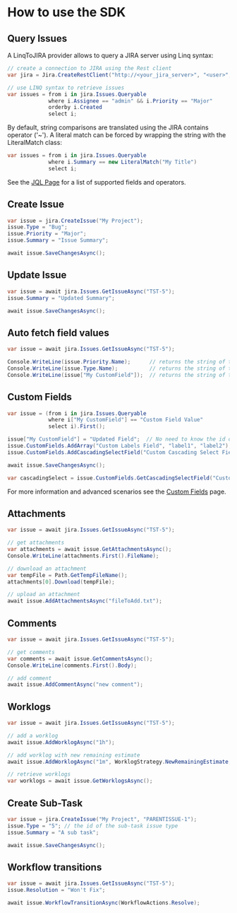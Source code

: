 # How to use the SDK

## Query Issues

A LinqToJIRA provider allows to query a JIRA server using Linq syntax:

```cs
// create a connection to JIRA using the Rest client
var jira = Jira.CreateRestClient("http://<your_jira_server>", "<user>", "<password>");

// use LINQ syntax to retrieve issues
var issues = from i in jira.Issues.Queryable
             where i.Assignee == "admin" && i.Priority == "Major"
             orderby i.Created
             select i;
```

By default, string comparisons are translated using the JIRA contains operator ('~'). A literal match can be forced by
wrapping the string with the LiteralMatch class:

```cs
var issues = from i in jira.Issues.Queryable
             where i.Summary == new LiteralMatch("My Title")
             select i;
```

See the [JQL Page](https://bitbucket.org/farmas/atlassian.net-sdk/wiki/JQL) for a list of supported fields and
operators.

## Create Issue

```cs
var issue = jira.CreateIssue("My Project");
issue.Type = "Bug";
issue.Priority = "Major";
issue.Summary = "Issue Summary";

await issue.SaveChangesAsync();
```

## Update Issue

```cs
var issue = await jira.Issues.GetIssueAsync("TST-5");
issue.Summary = "Updated Summary";

await issue.SaveChangesAsync();
```

## Auto fetch field values

```cs
var issue = await jira.Issues.GetIssueAsync("TST-5");

Console.WriteLine(issue.Priority.Name);      // returns the string of the priority field, for example "Critical"
Console.WriteLine(issue.Type.Name);          // returns the string of the issue type field, for example "Bug"
Console.WriteLine(issue["My CustomField"]);  // returns the string of the custom field named "My CustomField"
```

## Custom Fields

```cs
var issue = (from i in jira.Issues.Queryable
             where i["My CustomField"] == "Custom Field Value"
             select i).First();

issue["My CustomField"] = "Updated Field";  // No need to know the id of the custom field.
issue.CustomFields.AddArray("Custom Labels Field", "label1", "label2"); // Adds an array value to a custom field.
issue.CustomFields.AddCascadingSelectField("Custom Cascading Select Field", "Option3"); // Adds a value to a cascading select field.

await issue.SaveChangesAsync();

var cascadingSelect = issue.CustomFields.GetCascadingSelectField("Custom Cascading Select Field"); // Gets the value of a cascading field.
```

For more information and advanced scenarios see the [Custom Fields](https://bitbucket.org/farmas/atlassian.net-sdk/wiki/Custom%20Fields)
page.

## Attachments

```cs
var issue = await jira.Issues.GetIssueAsync("TST-5");

// get attachments
var attachments = await issue.GetAttachmentsAsync();
Console.WriteLine(attachments.First().FileName);

// download an attachment
var tempFile = Path.GetTempFileName();
attachments[0].Download(tempFile);

// upload an attachment
await issue.AddAttachmentsAsync("fileToAdd.txt");
```

## Comments

```cs
var issue = await jira.Issues.GetIssueAsync("TST-5");

// get comments
var comments = await issue.GetCommentsAsync();
Console.WriteLine(comments.First().Body);

// add comment
await issue.AddCommentAsync("new comment");
```

## Worklogs

```cs
var issue = await jira.Issues.GetIssueAsync("TST-5");

// add a worklog
await issue.AddWorklogAsync("1h");

// add worklog with new remaining estimate
await issue.AddWorklogAsync("1m", WorklogStrategy.NewRemainingEstimate, "4h");

// retrieve worklogs
var worklogs = await issue.GetWorklogsAsync();
```

## Create Sub-Task

```cs
var issue = jira.CreateIssue("My Project", "PARENTISSUE-1");
issue.Type = "5"; // the id of the sub-task issue type
issue.Summary = "A sub task";

await issue.SaveChangesAsync();
```

## Workflow transitions

```cs
var issue = await jira.Issues.GetIssueAsync("TST-5");
issue.Resolution = "Won't Fix";

await issue.WorkflowTransitionAsync(WorkflowActions.Resolve);
```


